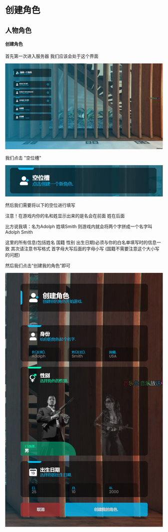 # 创建角色

## 人物角色

#### 创建角色

首先第一次进入服务器 我们应该会处于这个界面

![](../.gitbook/assets/image.png)

我们点击 "空位槽"

![](<../.gitbook/assets/image (21).png>)

然后我们需要将以下的空位进行填写

注意！在游戏内你的名和姓显示出来的是名会在前面 姓在后面

比方说我填：名为Adolph 姓填Smith 则游戏内就会将两个字拼成一个名字叫Adolph Smith

这里的所有信息(包括姓名 国籍 性别 出生日期)必须与你的白名单填写时的信息一致 其次请注意书写格式 首字母大写后面的字母小写 (国籍不需要注意这个大小写的问题)&#x20;

然后我们点击“创建我的角色”即可

![](<../.gitbook/assets/image (1).png>)
